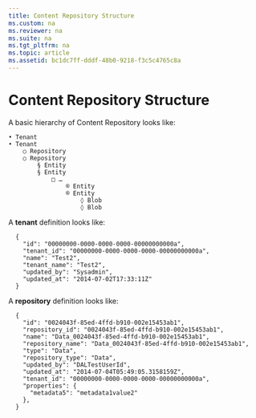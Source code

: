 ```yaml
---
title: Content Repository Structure
ms.custom: na
ms.reviewer: na
ms.suite: na
ms.tgt_pltfrm: na
ms.topic: article
ms.assetid: bc1dc7ff-dddf-48b0-9218-f3c5c4765c8a
---
```

# Content Repository Structure

A basic hierarchy of Content Repository looks like:  

	• Tenant  
	• Tenant  
		○ Repository  
		○ Repository  
			§ Entity  
			§ Entity  
				□ …  
					® Entity  
					® Entity  
						◊ Blob  
						◊ Blob  
  
A **tenant** definition looks like:  

      {  
        "id": "00000000-0000-0000-0000-00000000000a",  
	    "tenant_id": "00000000-0000-0000-0000-00000000000a",  
    	"name": "Test2",  
    	"tenant_name": "Test2",  
    	"updated_by": "Sysadmin",  
    	"updated_at": "2014-07-02T17:33:11Z"  
      }  

A **repository** definition looks like:  

      {  
    	"id": "0024043f-85ed-4ffd-b910-002e15453ab1",  
    	"repository_id": "0024043f-85ed-4ffd-b910-002e15453ab1",  
    	"name": "Data_0024043f-85ed-4ffd-b910-002e15453ab1",  
    	"repository_name": "Data_0024043f-85ed-4ffd-b910-002e15453ab1",  
    	"type": "Data",  
    	"repository_type": "Data",  
    	"updated_by": "DALTestUserId",  
    	"updated_at": "2014-07-04T05:49:05.3158159Z",  
    	"tenant_id": "00000000-0000-0000-0000-00000000000a",  
    	"properties": {  
    	  "metadata5": "metadata1value2"  
    	},  
      }  